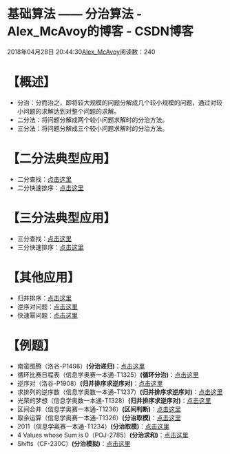 # 基础算法 ——  分治算法 - Alex_McAvoy的博客 - CSDN博客





2018年04月28日 20:44:30[Alex_McAvoy](https://me.csdn.net/u011815404)阅读数：240








# 【概述】
- 分治：分而治之，即将较大规模的问题分解成几个较小规模的问题，通过对较小问题的求解达到对整个问题的求解。
- 二分法：将问题分解成两个较小问题求解时的分治方法。
- 三分法：将问题分解成三个较小问题求解时的分治方法。

# 【二分法典型应用】
- 二分查找：[点击这里](https://blog.csdn.net/u011815404/article/details/79542073)
- 二分快速排序：[点击这里](https://blog.csdn.net/u011815404/article/details/79533077)

# 【三分法典型应用】
- 三分查找：[点击这里](https://blog.csdn.net/u011815404/article/details/79543168)
- 三分快速排序：[点击这里](https://blog.csdn.net/u011815404/article/details/80139249)

# 【其他应用】
- 归并排序：[点击这里](https://blog.csdn.net/u011815404/article/details/79981844)
- 逆序对问题：[点击这里](https://blog.csdn.net/u011815404/article/details/80017241)
- 快速幂问题：[点击这里](https://blog.csdn.net/u011815404/article/details/80920908)

# 【例题】
- 南蛮图腾（洛谷-P1498）**(分治递归)**：[点击这里](https://blog.csdn.net/u011815404/article/details/80935108)
- 循环比赛日程表（信息学奥赛一本通-T1325）**(循环分治)**：[点击这里](https://blog.csdn.net/u011815404/article/details/80330575)
- 逆序对（洛谷-P1908）**(归并排序求逆序对)**：[点击这里](https://blog.csdn.net/u011815404/article/details/80933163)
- 求排列的逆序数（信息学奥数一本通-T1237）**(归并排序求逆序对)**：[点击这里](https://blog.csdn.net/u011815404/article/details/80357441)
- 光荣的梦想（信息学奥数一本通-T1328）**(归并排序求逆序对)**：[点击这里](https://blog.csdn.net/u011815404/article/details/80357329)
- 区间合并（信息学奥赛一本通-T1236）**(区间判断)**：[点击这里](https://blog.csdn.net/u011815404/article/details/80357389)
- 取余运算（信息学奥赛一本通-T1326）**(分治取模)**：[点击这里](https://blog.csdn.net/u011815404/article/details/80330576)
- 2011（信息学奥赛一本通-T1234）**(分治取模)**：[点击这里](https://blog.csdn.net/u011815404/article/details/80357354)
- 4 Values whose Sum is 0（POJ-2785）**(分治求和)**：[点击这里](https://blog.csdn.net/u011815404/article/details/87008542)
- Shifts（CF-230C）**(分治模拟)**：[点击这里](https://blog.csdn.net/u011815404/article/details/87001037)





